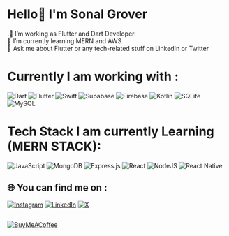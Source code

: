 # Hello👋 I'm Sonal Grover
.🔭 I’m working as Flutter and Dart Developer<br>🌱 I’m currently learning MERN and AWS<br>💬 Ask me about Flutter or any tech-related stuff on LinkedIn or Twitter<br>


# Currently I am working with :

![Dart](https://img.shields.io/badge/dart-%230175C2.svg?style=for-the-badge&logo=dart&logoColor=white) ![Flutter](https://img.shields.io/badge/Flutter-%2302569B.svg?style=for-the-badge&logo=Flutter&logoColor=white)  ![Swift](https://img.shields.io/badge/swift-F54A2A?style=for-the-badge&logo=swift&logoColor=white)  ![Supabase](https://img.shields.io/badge/Supabase-3ECF8E?style=for-the-badge&logo=supabase&logoColor=white)  ![Firebase](https://img.shields.io/badge/Firebase-039BE5?style=for-the-badge&logo=Firebase&logoColor=white) ![Kotlin](https://img.shields.io/badge/kotlin-%237F52FF.svg?style=for-the-badge&logo=kotlin&logoColor=white)  ![SQLite](https://img.shields.io/badge/sqlite-%2307405e.svg?style=for-the-badge&logo=sqlite&logoColor=white)  ![MySQL](https://img.shields.io/badge/mysql-%2300000f.svg?style=for-the-badge&logo=mysql&logoColor=white) 


# Tech Stack I am currently Learning (MERN STACK):
![JavaScript](https://img.shields.io/badge/javascript-%23323330.svg?style=for-the-badge&logo=javascript&logoColor=%23F7DF1E) ![MongoDB](https://img.shields.io/badge/MongoDB-%234ea94b.svg?style=for-the-badge&logo=mongodb&logoColor=white)  ![Express.js](https://img.shields.io/badge/express.js-%23404d59.svg?style=for-the-badge&logo=express&logoColor=%2361DAFB)   ![React](https://img.shields.io/badge/react-%2320232a.svg?style=for-the-badge&logo=react&logoColor=%2361DAFB)   ![NodeJS](https://img.shields.io/badge/node.js-6DA55F?style=for-the-badge&logo=node.js&logoColor=white) ![React Native](https://img.shields.io/badge/react_native-%2320232a.svg?style=for-the-badge&logo=react&logoColor=%2361DAFB)


## 🌐 You can find me on :
[![Instagram](https://img.shields.io/badge/Instagram-%23E4405F.svg?logo=Instagram&logoColor=white)](https://instagram.com/teqaction) [![LinkedIn](https://img.shields.io/badge/LinkedIn-%230077B5.svg?logo=linkedin&logoColor=white)](https://linkedin.com/in/teqaction) [![X](https://img.shields.io/badge/X-black.svg?logo=X&logoColor=white)](https://x.com/teqaction) 

##
 [![BuyMeACoffee](https://img.shields.io/badge/Buy%20Me%20a%20Coffee-ffdd00?style=for-the-badge&logo=buy-me-a-coffee&logoColor=black)](https://buymeacoffee.com/https://www.buymeacoffee.com/teqaction) 

  
<!-- Proudly created with GPRM ( https://gprm.itsvg.in ) -->
